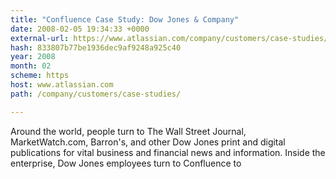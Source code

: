 ```yaml
---
title: "Confluence Case Study: Dow Jones & Company"
date: 2008-02-05 19:34:33 +0000
external-url: https://www.atlassian.com/company/customers/case-studies/
hash: 833807b77be1936dec9af9248a925c40
year: 2008
month: 02
scheme: https
host: www.atlassian.com
path: /company/customers/case-studies/

---
```


Around the world, people turn to The Wall Street Journal, MarketWatch.com, Barron's, and other Dow Jones print and digital publications for vital business and financial news and information. Inside the enterprise, Dow Jones employees turn to Confluence to
